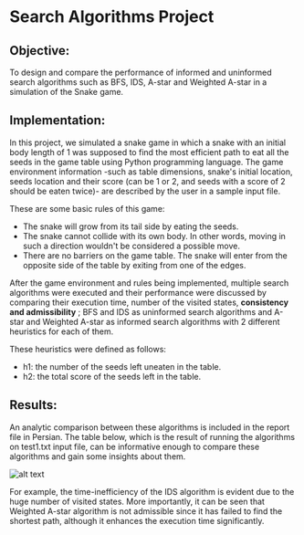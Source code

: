 # Search Algorithms Project

## Objective:
To design and compare the performance of informed and uninformed search algorithms such as BFS, IDS, A-star and Weighted A-star in a simulation of the Snake game.

## Implementation:
In this project, we simulated a snake game in which a snake with an initial body length of 1 was supposed to find the most efficient path to eat all the seeds in the game table using Python programming language. The game environment information -such as table dimensions, snake's initial location, seeds location and their score (can be 1 or 2, and seeds with a score of 2 should be eaten twice)- are described by the user in a sample input file.  
  
These are some basic rules of this game:  
* The snake will grow from its tail side by eating the seeds.
* The snake cannot collide with its own body. In other words, moving in such a direction wouldn't be considered a possible move. 
* There are no barriers on the game table. The snake will enter from the opposite side of the table by exiting from one of the edges.  

After the game environment and rules being implemented, multiple search algorithms were executed and their performance were discussed by comparing their execution time, number of the visited states, **consistency and admissibility** ; BFS and IDS as uninformed search algorithms and A-star and Weighted A-star as informed search algorithms with 2 different heuristics for each of them. 
  
These heuristics were defined as follows:
* h1: the number of the seeds left uneaten in the table.
* h2: the total score of the seeds left in the table.

## Results:
An analytic comparison between these algorithms is included in the report file in Persian. The table below, which is the result of running the algorithms on test1.txt input file, can be informative enough to compare these algorithms and gain some insights about them.

![alt text]([https://github.com/moeinsh78/Artificial-Intelligence-Course-Projects/blob/master/Search/table.JPG](https://github.com/atiarmn/Artificial-Intelligence-Course-Projects/blob/master/CA1%20-%20Search%20Algorithms%20-%20BFS%20%2C%20DFS%20%2C%20IDS%20and%20Astar/result.png))

For example, the time-inefficiency of the IDS algorithm is evident due to the huge number of visited states. More importantly, it can be seen that Weighted A-star algorithm is not admissible since it has failed to find the shortest path, although it enhances the execution time significantly.
